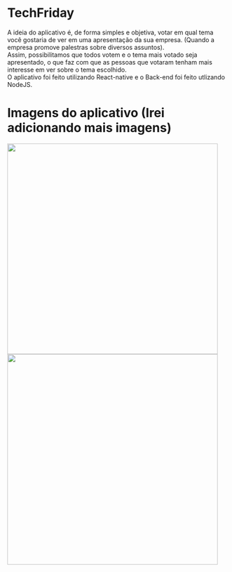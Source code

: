 # TechFriday
A ideia do aplicativo é, de forma simples e objetiva, votar em qual tema você gostaria de ver em uma apresentação da sua empresa. (Quando a empresa promove palestras sobre diversos assuntos).<br>
Assim, possibilitamos que todos votem e o tema mais votado seja apresentado, o que faz com que as pessoas que votaram tenham mais interesse em ver sobre o tema escolhido.<br>
O aplicativo foi feito utilizando React-native e o Back-end foi feito utlizando NodeJS.

# Imagens do aplicativo (Irei adicionando mais imagens)
<div class="row">
  <img src="https://user-images.githubusercontent.com/56046755/75801751-66b81000-5d5a-11ea-8ed4-72cd9758d498.jpeg" height="480px">
  <img src="https://user-images.githubusercontent.com/56046755/75801834-851e0b80-5d5a-11ea-8ebb-6aec77a99342.jpeg" height="480px">
</div>
